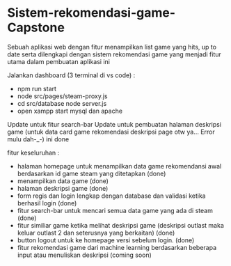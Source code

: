 # Sistem-rekomendasi-game-Capstone
Sebuah aplikasi web dengan fitur menampilkan list game yang hits, up to date serta dilengkapi dengan sistem rekomendasi game yang menjadi fitur utama dalam pembuatan aplikasi ini

Jalankan dashboard (3 terminal di vs code) :
- npm run start
- node src/pages/steam-proxy.js
-   cd src/database
  node server.js
- open xampp start mysql dan apache


Update untuk fitur search-bar
Update untuk pembuatan halaman deskripsi game (untuk data card game rekomendasi deskripsi page otw ya... Error mulu dah-_-) ini done

fitur keseluruhan :
- halaman homepage untuk menampilkan data game rekomendansi awal berdasarkan id game steam yang ditetapkan (done)
- menampilkan data game (done)
- halaman deskripsi game (done)
- form regis dan login lengkap dengan database dan validasi ketika berhasil login (done)
- fitur search-bar untuk mencari semua data game yang ada di steam (done)
- fitur similiar game ketika melihat deskripsi game (deskripsi outlast maka keluar outlast 2 dan seterusnya yang berkaitan) (done)
- button logout untuk ke homepage versi sebelum login. (done)
- fitur rekomendasi game dari machine learning berdasarkan beberapa input atau menuliskan deskripsi (coming soon)
